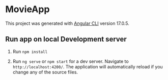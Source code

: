 # MovieApp

This project was generated with [Angular CLI](https://github.com/angular/angular-cli) version 17.0.5.

## Run app on local Development server


1. Run `npm install`

2. Run `ng serve` or `npm start` for a dev server. Navigate to `http://localhost:4200/`. The application will automatically reload if you change any of the source files.


